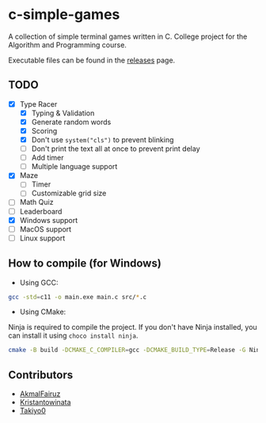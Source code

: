# c-simple-games

A collection of simple terminal games written in C. College project for the Algorithm and Programming course.

Executable files can be found in the [releases](https://github.com/AkmalFairuz/c-simple-games/releases) page.

## TODO
- [x] Type Racer
    - [x] Typing & Validation
    - [x] Generate random words
    - [x] Scoring
    - [x] Don't use `system("cls")` to prevent blinking
    - [ ] Don't print the text all at once to prevent print delay
    - [ ] Add timer
    - [ ] Multiple language support
- [x] Maze
    - [ ] Timer
    - [ ] Customizable grid size
- [ ] Math Quiz
- [ ] Leaderboard
- [x] Windows support
- [ ] MacOS support
- [ ] Linux support

## How to compile (for Windows)

- Using GCC:

```bash
gcc -std=c11 -o main.exe main.c src/*.c
```

- Using CMake:

Ninja is required to compile the project. If you don't have Ninja installed, you can install it using `choco install ninja`.
```bash
cmake -B build -DCMAKE_C_COMPILER=gcc -DCMAKE_BUILD_TYPE=Release -G Ninja -S .
```

## Contributors
- [AkmalFairuz](https://github.com/AkmalFairuz)
- [Kristantowinata](https://github.com/Kristantowinata)
- [Takiyo0](https://github.com/Takiyo0)
